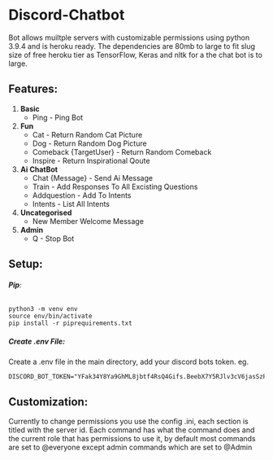 # Discord-Chatbot
Bot allows muiltple servers with customizable permissions using python 3.9.4 and is heroku ready. The dependencies are 80mb to large to fit slug size of free heroku tier as TensorFlow, Keras and nltk for a the chat bot is to large.

## **Features:**
1.  **Basic**
  	* Ping - Ping Bot
2.  **Fun**
  	* Cat - Return Random Cat Picture
  	* Dog - Return Random Dog Picture
  	* Comeback {TargetUser} - Return Random Comeback
  	* Inspire - Return Inspirational Qoute
3.  **Ai ChatBot**
    * Chat {Message} - Send Ai Message
	* Train - Add Responses To All Excisting Questions
	* Addquestion - Add To Intents
	* Intents - List All Intents
4.  **Uncategorised**
  	* New Member Welcome Message
5.  **Admin**
  	* Q - Stop Bot

## Setup:
###### **Pip**:
```
python3 -m venv env
source env/bin/activate
pip install -r piprequirements.txt
```

##### Create .env File:
Create a .env file in the main directory, add your discord bots token. eg.
```
DISCORD_BOT_TOKEN="YFak34Y8Ya9GhML8jbtf4RsQ4Gifs.BeebX7Y5RJlv3cV6jasSzParbZiiL0x9Qj"
```

## Customization:
Currently to change permissions you use the config .ini, each section is titled with the server id. Each command has what the command does and the current role that has permissions to use it, by default most commands are set to @everyone except admin commands which are set to @Admin
